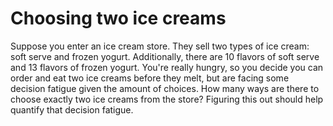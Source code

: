 # Choosing two ice creams

Suppose you enter an ice cream store. They sell two types of ice cream: soft serve and frozen yogurt. Additionally, there are 10 flavors of soft serve and 13 flavors of frozen yogurt. You're really hungry, so you decide you can order and eat two ice creams before they melt, but are facing some decision fatigue given the amount of choices. How many ways are there to choose exactly two ice creams from the store? Figuring this out should help quantify that decision fatigue.
